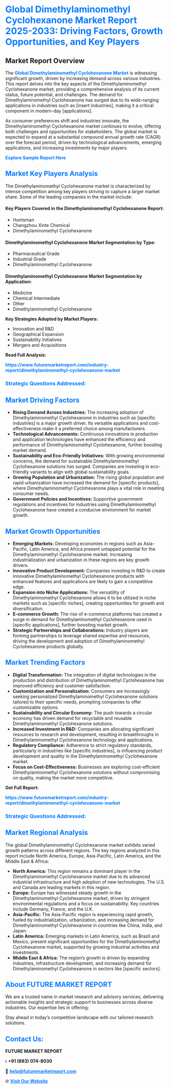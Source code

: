 <h1 style="color: #007BFF;">Global Dimethylaminomethyl Cyclohexanone Market Report 2025-2033: Driving Factors, Growth Opportunities, and Key Players</h1>

<section id="overview">
<h2>Market Report Overview</h2>
<p>The <a href="https://www.futuremarketreport.com/industry-report/dimethylaminomethyl-cyclohexanone-market" style="color: #007BFF; text-decoration: none;"><strong>Global Dimethylaminomethyl Cyclohexanone Market</strong></a> is witnessing significant growth, driven by increasing demand across various industries. This report delves into the key aspects of the Dimethylaminomethyl Cyclohexanone market, providing a comprehensive analysis of its current status, future potential, and challenges. The demand for Dimethylaminomethyl Cyclohexanone has surged due to its wide-ranging applications in industries such as [insert industries], making it a critical component in modern-day [applications].</p>
<p>As consumer preferences shift and industries innovate, the Dimethylaminomethyl Cyclohexanone market continues to evolve, offering both challenges and opportunities for stakeholders. The global market is expected to expand at a substantial compound annual growth rate (CAGR) over the forecast period, driven by technological advancements, emerging applications, and increasing investments by major players.</p>
</section>

<section id="overview">
<p><a href="https://www.futuremarketreport.com/request-sample/reportId=97353" style="color: #007BFF; text-decoration: none;"><strong>Explore Sample Report Here</strong></a></p>
</section>

<section id="key-players">
<h2 style="color: #007BFF;">Market Key Players Analysis</h2>
<p>The Dimethylaminomethyl Cyclohexanone market is characterized by intense competition among key players striving to capture a larger market share. Some of the leading companies in the market include:</p>
<h4>Key Players Covered in the Dimethylaminomethyl Cyclohexanone Report:</h4>
<ul><li>Huntsman</li><li>Changzhou Xinte Chemical</li><li>Dimethylaminomethyl Cyclohexanone</li></ul>
<h4>Dimethylaminomethyl Cyclohexanone Market Segmentation by Type:</h4>
<ul><li>Pharmaceutical Grade</li><li>Industrial Grade</li><li>Dimethylaminomethyl Cyclohexanone</li></ul>

<h4>Dimethylaminomethyl Cyclohexanone Market Segmentation by Application:</h4>
<ul><li>Medicine</li><li>Chemical Intermediate</li><li>Other</li><li>Dimethylaminomethyl Cyclohexanone</li></ul>
<p><strong>Key Strategies Adopted by Market Players:</strong></p>
<ul>
<li>Innovation and R&D</li>
<li>Geographical Expansion</li>
<li>Sustainability Initiatives</li>
<li>Mergers and Acquisitions</li>
</ul>
</section>

<section>
<p><strong>Read Full Analysis: </strong></p><a href="https://www.futuremarketreport.com/industry-report/dimethylaminomethyl-cyclohexanone-market" style="color: #007BFF; text-decoration: none;"><strong>https://www.futuremarketreport.com/industry-report/dimethylaminomethyl-cyclohexanone-market</strong></a>
<h3 style="color: #007BFF;">Strategic Questions Addressed:</h3>
</section>

<section id="driving-factors">
<h2 style="color: #007BFF;">Market Driving Factors</h2>
<ul>
<li><strong>Rising Demand Across Industries:</strong> The increasing adoption of Dimethylaminomethyl Cyclohexanone in industries such as [specific industries] is a major growth driver. Its versatile applications and cost-effectiveness make it a preferred choice among manufacturers.</li>
<li><strong>Technological Advancements:</strong> Continuous innovations in production and application technologies have enhanced the efficiency and performance of Dimethylaminomethyl Cyclohexanone, further boosting market demand.</li>
<li><strong>Sustainability and Eco-Friendly Initiatives:</strong> With growing environmental concerns, the demand for sustainable Dimethylaminomethyl Cyclohexanone solutions has surged. Companies are investing in eco-friendly variants to align with global sustainability goals.</li>
<li><strong>Growing Population and Urbanization:</strong> The rising global population and rapid urbanization have increased the demand for [specific products], where Dimethylaminomethyl Cyclohexanone plays a vital role in meeting consumer needs.</li>
<li><strong>Government Policies and Incentives:</strong> Supportive government regulations and incentives for industries using Dimethylaminomethyl Cyclohexanone have created a conducive environment for market growth.</li>
</ul>
</section>

<section id="growth-opportunities">
<h2 style="color: #007BFF;">Market Growth Opportunities</h2>
<ul>
<li><strong>Emerging Markets:</strong> Developing economies in regions such as Asia-Pacific, Latin America, and Africa present untapped potential for the Dimethylaminomethyl Cyclohexanone market. Increasing industrialization and urbanization in these regions are key growth drivers.</li>
<li><strong>Innovative Product Development:</strong> Companies investing in R&D to create innovative Dimethylaminomethyl Cyclohexanone products with enhanced features and applications are likely to gain a competitive edge.</li>
<li><strong>Expansion into Niche Applications:</strong> The versatility of Dimethylaminomethyl Cyclohexanone allows it to be utilized in niche markets such as [specific niches], creating opportunities for growth and diversification.</li>
<li><strong>E-commerce Growth:</strong> The rise of e-commerce platforms has created a surge in demand for Dimethylaminomethyl Cyclohexanone used in [specific applications], further boosting market growth.</li>
<li><strong>Strategic Partnerships and Collaborations:</strong> Industry players are forming partnerships to leverage shared expertise and resources, driving the development and adoption of Dimethylaminomethyl Cyclohexanone products globally.</li>
</ul>
</section>

<section id="trending-factors">
<h2 style="color: #007BFF;">Market Trending Factors</h2>
<ul>
<li><strong>Digital Transformation:</strong> The integration of digital technologies in the production and distribution of Dimethylaminomethyl Cyclohexanone has improved efficiency and customer satisfaction.</li>
<li><strong>Customization and Personalization:</strong> Consumers are increasingly seeking personalized Dimethylaminomethyl Cyclohexanone solutions tailored to their specific needs, prompting companies to offer customizable options.</li>
<li><strong>Sustainability and Circular Economy:</strong> The push towards a circular economy has driven demand for recyclable and reusable Dimethylaminomethyl Cyclohexanone solutions.</li>
<li><strong>Increased Investment in R&D:</strong> Companies are allocating significant resources to research and development, resulting in breakthroughs in Dimethylaminomethyl Cyclohexanone technology and applications.</li>
<li><strong>Regulatory Compliance:</strong> Adherence to strict regulatory standards, particularly in industries like [specific industries], is influencing product development and quality in the Dimethylaminomethyl Cyclohexanone market.</li>
<li><strong>Focus on Cost-Effectiveness:</strong> Businesses are exploring cost-efficient Dimethylaminomethyl Cyclohexanone solutions without compromising on quality, making the market more competitive.</li>
</ul>
</section>

<section>
<p><strong>Get Full Report: </strong></p><a href="https://www.futuremarketreport.com/industry-report/dimethylaminomethyl-cyclohexanone-market" style="color: #007BFF; text-decoration: none;"><strong>https://www.futuremarketreport.com/industry-report/dimethylaminomethyl-cyclohexanone-market</strong></a>
<h3 style="color: #007BFF;">Strategic Questions Addressed:</h3>
</section>


<section id="regional-analysis">
<h2 style="color: #007BFF;">Market Regional Analysis</h2>
<p>The global Dimethylaminomethyl Cyclohexanone market exhibits varied growth patterns across different regions. The key regions analyzed in this report include North America, Europe, Asia-Pacific, Latin America, and the Middle East & Africa:</p>
<ul>
<li><strong>North America:</strong> This region remains a dominant player in the Dimethylaminomethyl Cyclohexanone market due to its advanced industrial infrastructure and high adoption of new technologies. The U.S. and Canada are leading markets in this region.</li>
<li><strong>Europe:</strong> Europe has witnessed steady growth in the Dimethylaminomethyl Cyclohexanone market, driven by stringent environmental regulations and a focus on sustainability. Key countries include Germany, France, and the U.K.</li>
<li><strong>Asia-Pacific:</strong> The Asia-Pacific region is experiencing rapid growth, fueled by industrialization, urbanization, and increasing demand for Dimethylaminomethyl Cyclohexanone in countries like China, India, and Japan.</li>
<li><strong>Latin America:</strong> Emerging markets in Latin America, such as Brazil and Mexico, present significant opportunities for the Dimethylaminomethyl Cyclohexanone market, supported by growing industrial activities and investments.</li>
<li><strong>Middle East & Africa:</strong> The region’s growth is driven by expanding industries, infrastructure development, and increasing demand for Dimethylaminomethyl Cyclohexanone in sectors like [specific sectors].</li>
</ul>
</section>

<footer>
<h2 style="color: #007BFF;">About FUTURE MARKET REPORT</h2>
<p>We are a trusted name in market research and advisory services, delivering actionable insights and strategic support to businesses across diverse industries. Our expertise lies in offering:</p>

<p>Stay ahead in today’s competitive landscape with our tailored research solutions.</p>

<h2 style="color: #007BFF;">Contact Us:</h2>
<p><strong>FUTURE MARKET REPORT</strong></p>
<p>📞 <strong>+91 (883) 074-8030</strong></p>
<p>📧 <strong><a href="mailto:help@futuremarketreport.com" style="color: #007BFF;">help@futuremarketreport.com</a></strong></p>
<p>🌐 <strong><a href="https://www.futuremarketreport.com/" style="color: #007BFF;">Visit Our Website</a></strong></p>
</footer>